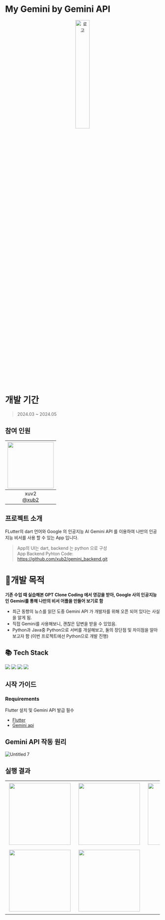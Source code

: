 # My Gemini by Gemini API  
<p align="center">
<img src="https://github.com/xub2/gemini_chat_app/assets/104479096/2049a4a6-6c12-4236-9f45-0098eb148c69" alt="로고" width="30%" height="30%">
</p>

# 개발 기간
> 2024.03 ~ 2024.05

## 참여 인원
|<img src="https://avatars.githubusercontent.com/u/104479096?v=4" width="150" height="150"/>|
|:-:|
|xuv2<br/>[@xub2](https://github.com/xub2)|

## 프로젝트 소개

FLutter의 dart 언어와 Google 의 인공지능 AI Gemini API 를 이용하여 나만의 인공지능 비서를 사용 할 수 있는 App 입니다.

> App의 UI는 dart, backend 는 python 으로 구성  
> App Backend Pyhton Code: https://github.com/xub2/gemini_backend.git

# 🤔개발 목적

**기존 수업 때 실습해본 GPT Clone Coding 에서 영감을 받아, Google 사의 인공지능인 Gemini를 통해 나만의 비서 어플을 만들어 보기로 함**

- 최근 동향의 뉴스를 읽던 도중 Gemini API 가 개발자를 위해 오픈 되어 있다는 사실을 알게 됨.
- 직접 Gemini를 사용해보니, 괜찮은 답변을 받을 수 있었음.
- Python과 Java중 Python으로 서버를 개설해보고, 둘의 장단점 및 차이점을 알아보고자 함 (이번 프로젝트에선 Python으로 개발 진행)
  

## 📚 Tech Stack

<img src="https://img.shields.io/badge/dart-3578E5?style=for-the-badge&logo=dart&logoColor=white"/> <img src="https://img.shields.io/badge/python-3178C6?style=for-the-badge&logo=python&logoColor=white"/> <img src="https://img.shields.io/badge/Flutter-06B6D4?style=for-the-badge&logo=Flutter&logoColor=white"/> <img src="https://img.shields.io/badge/gemini-5a999f?style=for-the-badge&logo=gemini&logoColor=white"/>

## 시작 가이드
### Requirements
Flutter 설치 및 Gemini API 발급 필수

- [Flutter](https://docs.flutter.dev/)
- [Gemini api](https://ai.google.dev/)

## Gemini API 작동 원리
![Untitled 7](https://github.com/xub2/gemini_backend/assets/104479096/0374f0d0-8454-4f5f-926a-07e62c8569b9)

## 실행 결과
<table>
  <tr>
    <td><img src="https://github.com/xub2/gemini_chat_app/assets/104479096/7d275af0-0369-49ff-9a9d-923a263cec46" width="200" style="margin: 5px;"></td>
    <td><img src="https://github.com/xub2/gemini_chat_app/assets/104479096/8541df64-d27c-405c-be07-d1dc6be718d7" width="200" style="margin: 5px;"></td>
    <td><img src="https://github.com/xub2/gemini_chat_app/assets/104479096/6175cfbd-9e59-4836-b74c-3583624ad12c" width="200" style="margin: 5px;"></td>
    
  </tr>
  <tr>
    <td><img src="https://github.com/xub2/gemini_chat_app/assets/104479096/f0954ba9-37e4-4a46-9752-33f63c572f9e" width="200" style="margin: 5px;"></td>
    <td><img src="https://github.com/xub2/gemini_chat_app/assets/104479096/7190d56e-2e37-40bd-a789-82ba2d198720" width="200" style="margin: 5px;"></td>
  </tr>
</table>


